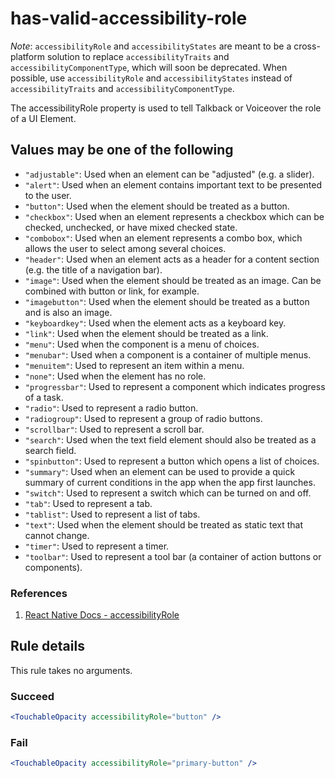 # has-valid-accessibility-role

*Note*: `accessibilityRole` and `accessibilityStates` are meant to be a cross-platform solution to replace `accessibilityTraits` and `accessibilityComponentType`, which will soon be deprecated. When possible, use `accessibilityRole` and `accessibilityStates` instead of `accessibilityTraits` and `accessibilityComponentType`.

The accessibilityRole property is used to tell Talkback or Voiceover the role of a UI Element.

## Values may be one of the following

- `"adjustable"`:  Used when an element can be "adjusted" (e.g. a slider).
- `"alert"`:  Used when an element contains important text to be presented to the user.
- `"button"`:  Used when the element should be treated as a button.
- `"checkbox"`:  Used when an element represents a checkbox which can be checked, unchecked, or have mixed checked state.
- `"combobox"`:  Used when an element represents a combo box, which allows the user to select among several choices.
- `"header"`:  Used when an element acts as a header for a content section (e.g. the title of a navigation bar).
- `"image"`:  Used when the element should be treated as an image. Can be combined with button or link, for example.
- `"imagebutton"`:  Used when the element should be treated as a button and is also an image.
- `"keyboardkey"`:  Used when the element acts as a keyboard key.
- `"link"`:  Used when the element should be treated as a link.
- `"menu"`:  Used when the component is a menu of choices.
- `"menubar"`:  Used when a component is a container of multiple menus.
- `"menuitem"`:  Used to represent an item within a menu.
- `"none"`:  Used when the element has no role.
- `"progressbar"`:  Used to represent a component which indicates progress of a task.
- `"radio"`:  Used to represent a radio button.
- `"radiogroup"`:  Used to represent a group of radio buttons.
- `"scrollbar"`:  Used to represent a scroll bar.
- `"search"`:  Used when the text field element should also be treated as a search field.
- `"spinbutton"`:  Used to represent a button which opens a list of choices.
- `"summary"`:  Used when an element can be used to provide a quick summary of current conditions in the app when the app first launches.
- `"switch"`:  Used to represent a switch which can be turned on and off.
- `"tab"`:  Used to represent a tab.
- `"tablist"`:  Used to represent a list of tabs.
- `"text"`:  Used when the element should be treated as static text that cannot change.
- `"timer"`:  Used to represent a timer.
- `"toolbar"`:  Used to represent a tool bar (a container of action buttons or components).

### References

1. [React Native Docs - accessibilityRole](https://facebook.github.io/react-native/docs/accessibility.html#accessibilityrole-ios-android)

## Rule details

This rule takes no arguments.

### Succeed

```jsx
<TouchableOpacity accessibilityRole="button" />
```

### Fail

```jsx
<TouchableOpacity accessibilityRole="primary-button" />
```
